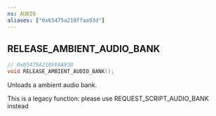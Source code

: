 ```yaml
---
ns: AUDIO
aliases: ["0x65475a218ffaa93d"]
---
```

## RELEASE_AMBIENT_AUDIO_BANK

```c
// 0x65475A218FFAA93D
void RELEASE_AMBIENT_AUDIO_BANK();
```

Unloads a ambient audio bank.

This is a legacy function: please use REQUEST_SCRIPT_AUDIO_BANK instead

